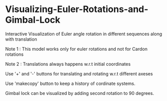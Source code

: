 # Visualizing-Euler-Rotations-and-Gimbal-Lock
Interactive Visualization of Euler angle rotation in different sequences along with translation

Note 1 : This model works only for euler rotations and not for Cardon rotations

Note 2 : Translations always happens w.r.t initial coordinates

Use '+' and '-' buttons for translating and rotating w.r.t different axeses

Use 'makecopy' button to keep a history of cordinate systems.

Gimbal lock can be visualized by adding second rotation to 90 degrees. 
